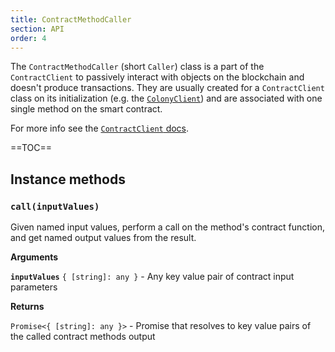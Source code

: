```yaml
---
title: ContractMethodCaller
section: API
order: 4
---
```


The `ContractMethodCaller` (short `Caller`) class is a part of the `ContractClient` to passively interact with objects on the blockchain and doesn't produce transactions. They are usually created for a `ContractClient` class on its initialization (e.g. the [`ColonyClient`](/colonyjs/api-colonyclient)) and are associated with one single method on the smart contract.

For more info see the [`ContractClient` docs](/colonyjs/docs-contractclient/).

==TOC==

## Instance methods

### `call(inputValues)`

Given named input values, perform a call on the method's contract function, and get named output values from the result.

**Arguments**

**`inputValues`** `{ [string]: any }` - Any key value pair of contract input parameters

**Returns**

`Promise<{ [string]: any }>` - Promise that resolves to key value pairs of the called contract methods output

